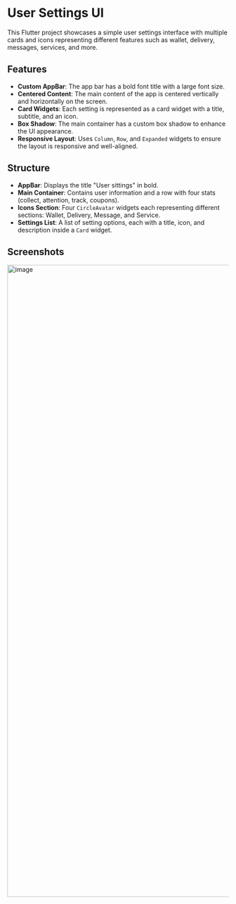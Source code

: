 
# User Settings UI

This Flutter project showcases a simple user settings interface with multiple cards and icons representing different features such as wallet, delivery, messages, services, and more.

## Features

- **Custom AppBar**: The app bar has a bold font title with a large font size.
- **Centered Content**: The main content of the app is centered vertically and horizontally on the screen.
- **Card Widgets**: Each setting is represented as a card widget with a title, subtitle, and an icon.
- **Box Shadow**: The main container has a custom box shadow to enhance the UI appearance.
- **Responsive Layout**: Uses `Column`, `Row`, and `Expanded` widgets to ensure the layout is responsive and well-aligned.

## Structure

- **AppBar**: Displays the title "User sittings" in bold.
- **Main Container**: Contains user information and a row with four stats (collect, attention, track, coupons).
- **Icons Section**: Four `CircleAvatar` widgets each representing different sections: Wallet, Delivery, Message, and Service.
- **Settings List**: A list of setting options, each with a title, icon, and description inside a `Card` widget.

## Screenshots



<img width="1440" alt="image" src="https://github.com/user-attachments/assets/a37ae35e-d8b7-46d2-bf5b-b1e5d360f3e0">


